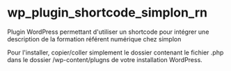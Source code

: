 # wp_plugin_shortcode_simplon_rn
Plugin WordPress permettant d'utiliser un shortcode pour intégrer une description de la formation référent numérique chez simplon


Pour l'installer, copier/coller simplement le dossier contenant le fichier .php dans le dossier /wp-content/plugns de votre installation WordPress.
